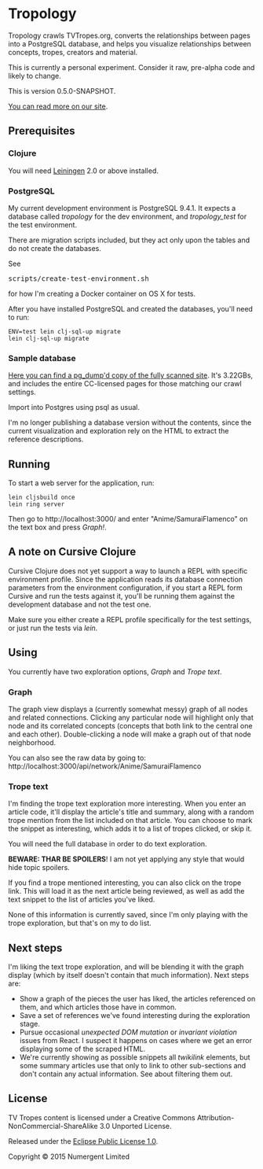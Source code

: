 # Tropology 

Tropology crawls TVTropes.org, converts the relationships between pages into a PostgreSQL database, and helps you visualize relationships between concepts, tropes, creators and material.

This is currently a personal experiment.  Consider it raw, pre-alpha code and likely to change.

This is version 0.5.0-SNAPSHOT.

[You can read more on our site](http://numergent.com/tags/tropology/).


## Prerequisites

### Clojure

You will need [Leiningen][1] 2.0 or above installed.

[1]: https://github.com/technomancy/leiningen


### PostgreSQL

My current development environment is PostgreSQL 9.4.1. It expects a database called _tropology_ for the dev environment, and _tropology_test_ for the test environment.

There are migration scripts included, but they act only upon the tables and do not create the databases.

See <pre>scripts/create-test-environment.sh</pre> for how I'm creating a Docker container on OS X for tests.

After you have installed PostgreSQL and created the databases, you'll need to run:

    ENV=test lein clj-sql-up migrate
    lein clj-sql-up migrate

### Sample database

[Here you can find a pg_dump'd copy of the fully scanned site](https://mega.co.nz/#!EhZxhBhK!lT38KiMhGxTbjGKD6tJuimc48Tay4ILkEt70evgeM7c). It's 3.22GBs, and includes the entire CC-licensed pages for those matching our crawl settings.

Import into Postgres using psql as usual.

I'm no longer publishing a database version without the contents, since the current visualization and exploration rely on the HTML to extract the reference descriptions.

## Running

To start a web server for the application, run:

    lein cljsbuild once
    lein ring server

Then go to http://localhost:3000/ and enter "Anime/SamuraiFlamenco" on the text box and press *Graph!*.

## A note on Cursive Clojure

Cursive Clojure does not yet support a way to launch a REPL with specific environment profile. Since the application reads its database connection parameters from the environment configuration, if you start a REPL form Cursive and run the tests against it, you'll be running them against the development database and not the test one.

Make sure you either create a REPL profile specifically for the test settings, or just run the tests via *lein*.

## Using 

You currently have two exploration options, *Graph* and *Trope text*.

### Graph

The graph view displays a (currently somewhat messy) graph of all nodes and related connections.  Clicking any particular node will highlight only that node and its correlated concepts (concepts that both link to the central one and each other).   Double-clicking a node will make a graph out of that node neighborhood.

You can also see the raw data by going to: http://localhost:3000/api/network/Anime/SamuraiFlamenco

### Trope text

I'm finding the trope text exploration more interesting. When you enter an article code, it'll display the article's title and summary, along with a random trope mention from the list included on that article. You can choose to mark the snippet as interesting, which adds it to a list of tropes clicked, or skip it.

You will need the full database in order to do text exploration.

**BEWARE: THAR BE SPOILERS**!  I am not yet applying any style that would hide topic spoilers.

If you find a trope mentioned interesting, you can also click on the trope link.  This will load it as the next article being reviewed, as well as add the text snippet to the list of articles you've liked.

None of this information is currently saved, since I'm only playing with the trope exploration, but that's on my to do list.


## Next steps

I'm liking the text trope exploration, and will be blending it with the graph display (which by itself doesn't contain that much information).  Next steps are:

* Show a graph of the pieces the user has liked, the articles referenced on them, and which articles those have in common.
* Save a set of references we've found interesting during the exploration stage.
* Pursue occasional _unexpected DOM mutation_ or _invariant violation_ issues from React. I suspect it happens on cases where we get an error displaying some of the scraped HTML.
* We're currently showing as possible snippets all *twikilink* elements, but some summary articles use that only to link to other sub-sections and don't contain any actual information.  See about filtering them out.


## License

TV Tropes content is licensed under a Creative Commons Attribution-NonCommercial-ShareAlike 3.0 Unported License. 

Released under the [Eclipse Public License 1.0](https://tldrlegal.com/license/eclipse-public-license-1.0-(epl-1.0)).

Copyright © 2015 Numergent Limited
